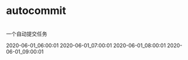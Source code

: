 #  autocommit
<br>
一个自动提交任务

<br>

2020-06-01_06:00:01
2020-06-01_07:00:01
2020-06-01_08:00:01
2020-06-01_09:00:01
